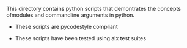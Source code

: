 This directory contains python scripts that demontrates the concepts ofmodules and commandline arguments in python.

- These scripts are pycodestyle compliant

- These scripts have been tested using alx test suites
